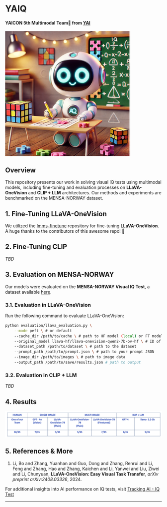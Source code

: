 
# YAIQ
#### YAICON 5th Multimodal Team🌟 from [YAI](https://github.com/yonsei-YAI)
<img src="assets/YAIQ_banner.webp" alt="Banner" width="400">


## Overview

This repository presents our work in solving visual IQ tests using multimodal models, including fine-tuning and evaluation processes on **LLaVA-OneVision** and **CLIP + LLM** architectures. Our methods and experiments are benchmarked on the MENSA-NORWAY dataset.



## 1. Fine-Tuning LLaVA-OneVision

We utilized the [lmms-finetune](https://github.com/zjysteven/lmms-finetune) repository for fine-tuning **LLaVA-OneVision**.  
A huge thanks to the contributors of this awesome repo! 🙌



## 2. Fine-Tuning CLIP

*TBD*



## 3. Evaluation on MENSA-NORWAY

Our models were evaluated on the **MENSA-NORWAY Visual IQ Test**, a dataset available [here](https://huggingface.co/datasets/eduardtoni/MENSA-visual-iq-test).

### 3.1. Evaluation in LLaVA-OneVision

Run the following command to evaluate LLaVA-OneVision:

```bash
python evaluation/llava_evaluation.py \
    --mode peft \ # or default
    --cache_dir /path/to/cache \ # path to HF model (local) or FT model
    --original_model llava-hf/llava-onevision-qwen2-7b-ov-hf \ # ID of the original model
    --dataset_path /path/to/dataset \ # path to the dataset
    --prompt_path /path/to/prompt.json \ # path to your prompt JSON
    --image_dir /path/to/images \ # path to image data
    --output_path /path/to/save/results.json # path to output
```

### 3.2. Evaluation in CLIP + LLM

*TBD*



## 4. Results

![Evaluation Results](assets/results_table.png)


## 5. References & More

1. Li, Bo and Zhang, Yuanhan and Guo, Dong and Zhang, Renrui and Li, Feng and Zhang, Hao and Zhang, Kaichen and Li, Yanwei and Liu, Ziwei and Li, Chunyuan, **LLaVA-OneVision: Easy Visual Task Transfer**, *arXiv preprint arXiv:2408.03326*, 2024. 


For additional insights into AI performance on IQ tests, visit [Tracking AI - IQ Test](https://trackingai.org/IQ)

---

